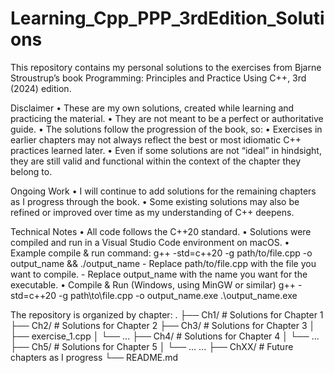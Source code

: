 # Learning_Cpp_PPP_3rdEdition_Solutions

This repository contains my personal solutions to the exercises from Bjarne Stroustrup’s book Programming: Principles and Practice Using C++, 3rd (2024) edition.

Disclaimer
	•	These are my own solutions, created while learning and practicing the material.
	•	They are not meant to be a perfect or authoritative guide.
	•	The solutions follow the progression of the book, so:
	•	Exercises in earlier chapters may not always reflect the best or most idiomatic C++ practices learned later.
	•	Even if some solutions are not “ideal” in hindsight, they are still valid and functional within the context of the chapter they belong to.

Ongoing Work
	•	I will continue to add solutions for the remaining chapters as I progress through the book.
	•	Some existing solutions may also be refined or improved over time as my understanding of C++ deepens.

Technical Notes
	•	All code follows the C++20 standard.
	•	Solutions were compiled and run in a Visual Studio Code environment on macOS.
	•	Example compile & run command:
        g++ -std=c++20 -g path/to/file.cpp -o output_name && ./output_name
    	-	Replace path/to/file.cpp with the file you want to compile.
	    -	Replace output_name with the name you want for the executable.
    •   Compile & Run (Windows, using MinGW or similar)
        g++ -std=c++20 -g path\to\file.cpp -o output_name.exe
        .\output_name.exe
    
The repository is organized by chapter:
.
├── Ch1/        # Solutions for Chapter 1
├── Ch2/        # Solutions for Chapter 2
├── Ch3/        # Solutions for Chapter 3
│   ├── exercise_1.cpp
│   └── ...
├── Ch4/        # Solutions for Chapter 4
│   └── ...
├── Ch5/        # Solutions for Chapter 5
│   └── ...
...
├── ChXX/       # Future chapters as I progress
└── README.md


